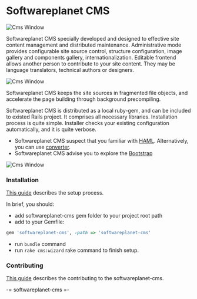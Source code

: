 Softwareplanet CMS
==================

![Cms Window](http://softwareplanetpro.com/static/img/sp_logo.png?v=2e51f "SoftwarePlanet")

Softwareplanet CMS specially developed and designed to effective site content management and distributed maintenance.
Administrative mode provides configurable site source control, structure configuration, image gallery and components gallery, internationalization.
Editable frontend allows another person to contribute to your site content. They may be language translators, technical authors or designers.

![Cms Window](https://github.com/softwareplanet/cms/blob/master/doc/code.gif?raw=true "softwareplanet-cms")

Softwareplanet CMS keeps the site sources in fragmented file objects, and accelerate the page building through background precompiling.

Softwareplanet CMS is distributed as a local ruby-gem, and can be included to existed Rails project.
It comprises all necessary libraries. Installation process is quite simple.
Installer checks your existing configuration automatically, and it is quite verbose.

* Softwareplanet CMS suspect that you familiar with [HAML](http://haml.info/). Alternatively, you can use [converter](http://html2haml.heroku.com/).
* Softwareplanet CMS advise you to explore the [Bootstrap](http://twitter.github.io/bootstrap/)

![Cms Window](https://github.com/softwareplanet/cms/blob/master/doc/gallery.gif?raw=true "softwareplanet-cms")

### Installation

[This guide](http://htmlpreview.github.io/?https://raw.github.com/softwareplanet/cms/master/devcms/guide/compiled/setup.html)
describes the setup process.

In brief, you should:

- add softwareplanet-cms gem folder to your project root path
- add to your Gemfile:

```ruby
gem 'softwareplanet-cms', :path => 'softwareplanet-cms'
```
- run `bundle` command
- run `rake cms:wizard` rake command to finish setup.

### Contributing

[This guide](http://htmlpreview.github.io/?https://raw.github.com/softwareplanet/cms/master/devcms/guide/compiled/contributing.html)
describes the contributing to the softwareplanet-cms.

-= softwareplanet-cms =-